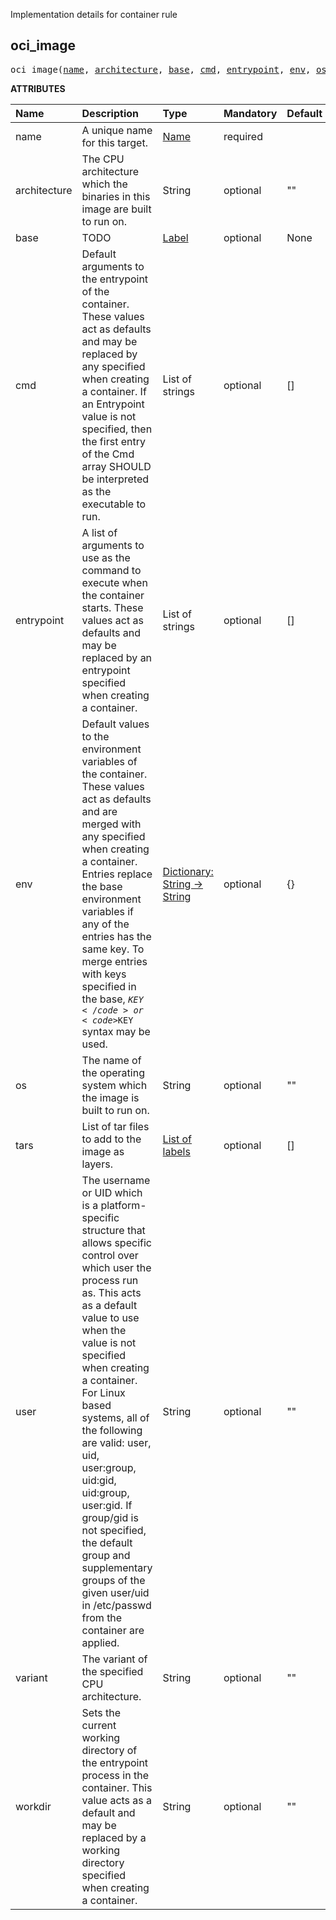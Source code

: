<!-- Generated with Stardoc: http://skydoc.bazel.build -->

Implementation details for container rule

<a id="#oci_image"></a>

## oci_image

<pre>
oci_image(<a href="#oci_image-name">name</a>, <a href="#oci_image-architecture">architecture</a>, <a href="#oci_image-base">base</a>, <a href="#oci_image-cmd">cmd</a>, <a href="#oci_image-entrypoint">entrypoint</a>, <a href="#oci_image-env">env</a>, <a href="#oci_image-os">os</a>, <a href="#oci_image-tars">tars</a>, <a href="#oci_image-user">user</a>, <a href="#oci_image-variant">variant</a>, <a href="#oci_image-workdir">workdir</a>)
</pre>



**ATTRIBUTES**


| Name  | Description | Type | Mandatory | Default |
| :------------- | :------------- | :------------- | :------------- | :------------- |
| <a id="oci_image-name"></a>name |  A unique name for this target.   | <a href="https://bazel.build/docs/build-ref.html#name">Name</a> | required |  |
| <a id="oci_image-architecture"></a>architecture |  The CPU architecture which the binaries in this image are built to run on.   | String | optional | "" |
| <a id="oci_image-base"></a>base |  TODO   | <a href="https://bazel.build/docs/build-ref.html#labels">Label</a> | optional | None |
| <a id="oci_image-cmd"></a>cmd |  Default arguments to the entrypoint of the container. These values act as defaults and may be replaced by any specified when creating a container. If an Entrypoint value is not specified, then the first entry of the Cmd array SHOULD be interpreted as the executable to run.   | List of strings | optional | [] |
| <a id="oci_image-entrypoint"></a>entrypoint |  A list of arguments to use as the command to execute when the container starts. These values act as defaults and may be replaced by an entrypoint specified when creating a container.   | List of strings | optional | [] |
| <a id="oci_image-env"></a>env |  Default values to the environment variables of the container. These values act as defaults and are merged with any specified when creating a container. Entries replace the base environment variables if any of the entries has the same key. To merge entries with keys specified in the base, <code>${KEY}</code> or <code>$KEY</code> syntax may be used.   | <a href="https://bazel.build/docs/skylark/lib/dict.html">Dictionary: String -> String</a> | optional | {} |
| <a id="oci_image-os"></a>os |  The name of the operating system which the image is built to run on.   | String | optional | "" |
| <a id="oci_image-tars"></a>tars |  List of tar files to add to the image as layers.   | <a href="https://bazel.build/docs/build-ref.html#labels">List of labels</a> | optional | [] |
| <a id="oci_image-user"></a>user |  The username or UID which is a platform-specific structure that allows specific control over which user the process run as.  This acts as a default value to use when the value is not specified when creating a container.  For Linux based systems, all of the following are valid: user, uid, user:group, uid:gid, uid:group, user:gid.  If group/gid is not specified, the default group and supplementary groups of the given user/uid in /etc/passwd from the container are applied.   | String | optional | "" |
| <a id="oci_image-variant"></a>variant |  The variant of the specified CPU architecture.   | String | optional | "" |
| <a id="oci_image-workdir"></a>workdir |  Sets the current working directory of the entrypoint process in the container. This value acts as a default and may be replaced by a working directory specified when creating a container.   | String | optional | "" |


